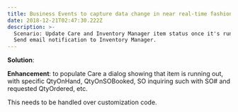 ```yaml
---
title: Business Events to capture data change in near real-time fashion
date: 2018-12-21T02:47:30.222Z
description: >-
  Scenario: Update Care and Inventory Manager item status once it's running out.
  Send email notification to Inventory Manager.
---
```

**Solution**: 



**Enhancement**: to populate Care a dialog showing that item is running out, with specific QtyOnHand, QtyOnSOBooked, SO inquiring such with SO# and requested QtyOrdered, etc.

This needs to be handled over customization code.
